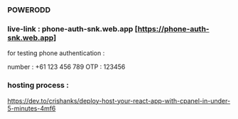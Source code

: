 ### POWERODD

 ### live-link : phone-auth-snk.web.app [https://phone-auth-snk.web.app]

 for testing phone authentication :

 number : +61 123 456 789
 OTP : 123456


 ### hosting process : 
  https://dev.to/crishanks/deploy-host-your-react-app-with-cpanel-in-under-5-minutes-4mf6


<!-- ### prime-color : #E44159 -->
